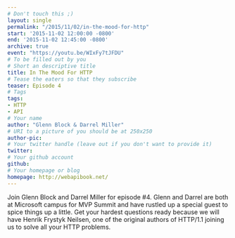 ```yaml
---
# Don't touch this ;)
layout: single
permalink: "/2015/11/02/in-the-mood-for-http"
start: '2015-11-02 12:00:00 -0800'
end: '2015-11-02 12:45:00 -0800'
archive: true
event: "https://youtu.be/WIxFy7tJFDU"
# To be filled out by you
# Short an descriptive title
title: In The Mood For HTTP
# Tease the eaters so that they subscribe
teaser: Episode 4
# Tags
tags:
- HTTP
- API
# Your name
author: "Glenn Block & Darrel Miller"
# URI to a picture of you should be at 250x250
author-pic:
# Your twitter handle (leave out if you don't want to provide it)
twitter:
# Your github account
github:
# Your homepage or blog
homepage: http://webapibook.net/
---
```

Join Glenn Block and Darrel Miller for episode #4. Glenn and Darrel are both at Microsoft campus for MVP Summit and have rustled up a special guest to spice things up a little. Get your hardest questions ready because we will have Henrik Frystyk Neilsen, one of the original authors of HTTP/1.1 joining us to solve all your HTTP problems.  
